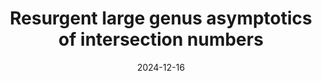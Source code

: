 ---
title: "Resurgent large genus asymptotics of intersection numbers"
collection: talks
category: seminars
event: "Probabilités Intégrables, Intégrabilité Classique et Quantique online seminar"
date: 2024-12-16
slides: "/files/talks/2024-12-16.pdf"
---